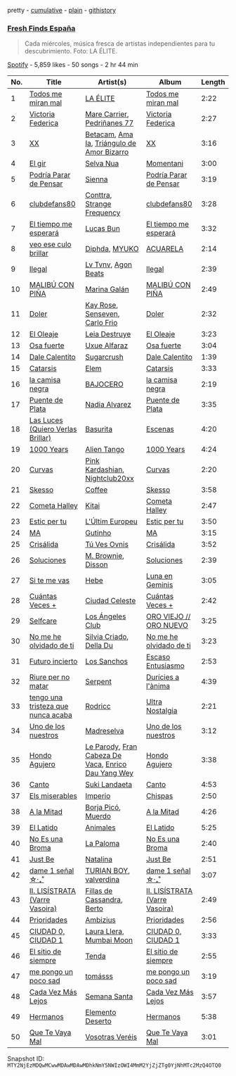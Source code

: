 pretty - [cumulative](/playlists/cumulative/37i9dQZF1DWVhn3qoy98w6.md) - [plain](/playlists/plain/37i9dQZF1DWVhn3qoy98w6) - [githistory](https://github.githistory.xyz/mackorone/spotify-playlist-archive/blob/main/playlists/plain/37i9dQZF1DWVhn3qoy98w6)

### [Fresh Finds España](https://open.spotify.com/playlist/37i9dQZF1DWVhn3qoy98w6)

> Cada miércoles, música fresca de artistas independientes para tu descubrimiento\. Foto: LA ÉLITE.

[Spotify](https://open.spotify.com/user/spotify) - 5,859 likes - 50 songs - 2 hr 44 min

| No. | Title | Artist(s) | Album | Length |
|---|---|---|---|---|
| 1 | [Todos me miran mal](https://open.spotify.com/track/4lT0VK0iJd866NtxZDmqav) | [LA ÉLITE](https://open.spotify.com/artist/0sISeGVb8SMEQGbI9DBfov) | [Todos me miran mal](https://open.spotify.com/album/7kxjcGrza08c45UPkcT5zM) | 2:22 |
| 2 | [Victoria Federica](https://open.spotify.com/track/3VLpAMrrlOavxxTCOjrYXE) | [Mare Carrier](https://open.spotify.com/artist/0U0seFndwISR0ppiIeFnUu), [Pedriñanes 77](https://open.spotify.com/artist/4UpP7oyQYr9CWocc2Gz82l) | [Victoria Federica](https://open.spotify.com/album/1H2UqpBIVN29uMyzmCYc9C) | 2:27 |
| 3 | [XX](https://open.spotify.com/track/42ACPZYXi1WW1wpnCk6Kgr) | [Betacam](https://open.spotify.com/artist/57Zd5sXL7SD1anPMHPGlWJ), [Ama Ia](https://open.spotify.com/artist/5myr2gHvqlEkktvZioElER), [Triángulo de Amor Bizarro](https://open.spotify.com/artist/6A6B4fkbxVlQtNASPk5e2e) | [XX](https://open.spotify.com/album/4XDyEHa2WeckWpthB7ifZK) | 3:16 |
| 4 | [El gir](https://open.spotify.com/track/65LUsUrkpW4YlxgfC6ZYio) | [Selva Nua](https://open.spotify.com/artist/5WZaYOPfY5HCLsZTfkIep7) | [Momentani](https://open.spotify.com/album/1lQNxS8fmK91H9I59G0nR6) | 3:00 |
| 5 | [Podría Parar de Pensar](https://open.spotify.com/track/10W221avg6N9YKrBr3dMmf) | [Sienna](https://open.spotify.com/artist/4PSNWFX3rYscMdKRp59uYA) | [Podría Parar de Pensar](https://open.spotify.com/album/4KbmpyQSdAdt5kZ2ndFOs4) | 3:19 |
| 6 | [clubdefans80](https://open.spotify.com/track/4wpJsSxWe6V5nMBkVjoVS2) | [Conttra](https://open.spotify.com/artist/0xRizCdjBtIyBeMCLDkcBg), [Strange Frequency](https://open.spotify.com/artist/5uj2Fb3Gbj083ASKjgMEpp) | [clubdefans80](https://open.spotify.com/album/3NwuOmBVi3zg8qsQdtM2L0) | 3:28 |
| 7 | [El tiempo me esperará](https://open.spotify.com/track/6ImX1cyMM5teSsaqswvy9Y) | [Lucas Bun](https://open.spotify.com/artist/7oXdAnN1t1cLruHJWuR7Cx) | [El tiempo me esperará](https://open.spotify.com/album/1LOjpqP1XSAKsyrQcBqjCp) | 3:32 |
| 8 | [veo ese culo brillar](https://open.spotify.com/track/7yRhVj2HNzv0ETqkn9SpfB) | [Diphda](https://open.spotify.com/artist/0oGxaF2094DY4AtEfh2EQi), [MYUKO](https://open.spotify.com/artist/3hOScRnbfQX1CcPtA0wJgG) | [ACUARELA](https://open.spotify.com/album/7a1LZSPy1VAwijvbsmisxO) | 2:14 |
| 9 | [Ilegal](https://open.spotify.com/track/0arFJtEe4PjhdbfTb9uS2L) | [Lv Tvnv](https://open.spotify.com/artist/2wMQcj6w7IscFYvq6I4Els), [Agon Beats](https://open.spotify.com/artist/5vdm5LXX12bXYrZa6WIExi) | [Ilegal](https://open.spotify.com/album/4lpGwjHbCVzJflvcf09qhH) | 2:39 |
| 10 | [MALIBÚ CON PIÑA](https://open.spotify.com/track/4FgyiIfRewf2mA7SDA6lji) | [Marina Galán](https://open.spotify.com/artist/1eJhuAMoYA9LO0pSHu5Pmh) | [MALIBÚ CON PIÑA](https://open.spotify.com/album/256qmhpTa2lpNHiCcKAUtl) | 2:49 |
| 11 | [Doler](https://open.spotify.com/track/7I24rt9Gs9irqEiEMug4k1) | [Kay Rose](https://open.spotify.com/artist/2N56RrlMdinCa7savkl5AD), [Senseven](https://open.spotify.com/artist/4paX5a2On2c6qn6V1l6c11), [Carlo Frio](https://open.spotify.com/artist/2ZkSJkvuz5kzvPe4ff1jqc) | [Doler](https://open.spotify.com/album/68mDX1GSpSBto0FbA0e9nu) | 2:32 |
| 12 | [El Oleaje](https://open.spotify.com/track/1xb4T43CYDxixPYW92NLmC) | [Leia Destruye](https://open.spotify.com/artist/2iguSth7qkLlXCuYe2CnZ4) | [El Oleaje](https://open.spotify.com/album/7dz2bYfHvweuL7brX4VKem) | 3:23 |
| 13 | [Osa fuerte](https://open.spotify.com/track/2RcJHP9fgb0ZMTn93VBC9b) | [Uxue Alfaraz](https://open.spotify.com/artist/6HHFCSNbF8tg0trp0MR9DX) | [Osa fuerte](https://open.spotify.com/album/7FSLBUUUOlIUlnsPuY2vLE) | 3:04 |
| 14 | [Dale Calentito](https://open.spotify.com/track/23z8rMZOhX8ykTRjN1aS7C) | [Sugarcrush](https://open.spotify.com/artist/42qSwWCF0ZJBVKtpuG1XlJ) | [Dale Calentito](https://open.spotify.com/album/2auDi6dtIYklrbyBb0lqsi) | 1:39 |
| 15 | [Catarsis](https://open.spotify.com/track/3Xab8HOEbAx0LCvo5NRRft) | [Elem](https://open.spotify.com/artist/4Ld1TuG5yea5RoYMLBNOVT) | [Catarsis](https://open.spotify.com/album/16bj4c8eKonJPpcglv3FpQ) | 3:33 |
| 16 | [la camisa negra](https://open.spotify.com/track/0vZeeBWxGIdjx0bhsvKAUi) | [BAJOCERO](https://open.spotify.com/artist/0zry48rNmbs7Qd3gM4YkEq) | [la camisa negra](https://open.spotify.com/album/1wIIcP1zE6pxPpQ4ntSJkk) | 2:19 |
| 17 | [Puente de Plata](https://open.spotify.com/track/3si41c23s7sQTBX6yLABYs) | [Nadia Alvarez](https://open.spotify.com/artist/0MG7du0o7X8TMdyWm0wAku) | [Puente de Plata](https://open.spotify.com/album/1vi5B2b4A9tQLIbLE3n341) | 3:35 |
| 18 | [Las Luces \(Quiero Verlas Brillar\)](https://open.spotify.com/track/4NUdAvX9NYphnQB66awvaD) | [Basurita](https://open.spotify.com/artist/2P6k4tAUqATmq5xMr2gyW5) | [Escenas](https://open.spotify.com/album/7eowIfW1dLufU4RdURV58D) | 4:20 |
| 19 | [1000 Years](https://open.spotify.com/track/3AwOVNP0fSaIL0dhclhHnH) | [Alien Tango](https://open.spotify.com/artist/7tmmsYFyEytK0nqP3BQfxg) | [1000 Years](https://open.spotify.com/album/0dSLCmjOpAqmeE4TzlQwIm) | 4:24 |
| 20 | [Curvas](https://open.spotify.com/track/18CheN03P1JugoYrmZcQ6y) | [Pink Kardashian](https://open.spotify.com/artist/4RM70jhflK0FJ0ARkSjnqp), [Nightclub20xx](https://open.spotify.com/artist/7HQiiGBKAu5NhAfq6ONZif) | [Curvas](https://open.spotify.com/album/26DKzwV4GuOGJzdA4iI0nk) | 2:20 |
| 21 | [Skesso](https://open.spotify.com/track/5cqAxFWb5McYgWzOA7FKtx) | [Coffee](https://open.spotify.com/artist/0Mgm5yjGlLHp1s8NK0oZKg) | [Skesso](https://open.spotify.com/album/1e8wKb4dfzmx31SjPz4fWL) | 3:58 |
| 22 | [Cometa Halley](https://open.spotify.com/track/5COiskqDNURypOGTmcTkyz) | [Kitai](https://open.spotify.com/artist/2TQyVG4JdI6hdRsOMEFOg4) | [Cometa Halley](https://open.spotify.com/album/1bzkdGWjyAuYxeonrwKVKh) | 2:47 |
| 23 | [Estic per tu](https://open.spotify.com/track/2GzrsLYORfTswjrgYa8MRU) | [L'Últim Europeu](https://open.spotify.com/artist/2EJ6cIHivfIWQqJ45qRmua) | [Estic per tu](https://open.spotify.com/album/7DvEPAHsrcmFvo5buqx9bo) | 3:50 |
| 24 | [MA](https://open.spotify.com/track/4kAOchkaOwzswaJvFOZ4Tr) | [Gutinho](https://open.spotify.com/artist/5xneBcnKxnlHnspytUfcyE) | [MA](https://open.spotify.com/album/31iQTtM7Aw2sllVgJHDeKg) | 3:15 |
| 25 | [Crisálida](https://open.spotify.com/track/6efTYqiljmcT0Waa1UypQf) | [Tú Ves Ovnis](https://open.spotify.com/artist/0HTh4DYbZHPxPPJEL1qr6K) | [Crisálida](https://open.spotify.com/album/1yYmFUpr3oOSDaSePRocul) | 3:52 |
| 26 | [Soluciones](https://open.spotify.com/track/4S8ygTikxMdFLQ1LluJtLW) | [M\. Brownie](https://open.spotify.com/artist/58R76WyXcQrKORIzmJF9I8), [Disson](https://open.spotify.com/artist/5fWmHn9OoM4xO9sCDFaFFh) | [Soluciones](https://open.spotify.com/album/3FVLXTRBDUZaTE1bA69lf3) | 2:39 |
| 27 | [Si te me vas](https://open.spotify.com/track/1RmGme1lxWpV2osAYTvHA4) | [Hebe](https://open.spotify.com/artist/5IAbHdlZ1RfltWFYdNaWAO) | [Luna en Geminis](https://open.spotify.com/album/0s99Ls7KJRhAhxOjU4znzM) | 3:05 |
| 28 | [Cuántas Veces +](https://open.spotify.com/track/3L3cgcCEAu5OR6pGpDL4v1) | [Ciudad Celeste](https://open.spotify.com/artist/0UZHWZ28idBY4ZxJncvoKz) | [Cuántas Veces +](https://open.spotify.com/album/0sr8CX8QNzOvUv6LJfMIGs) | 2:42 |
| 29 | [Selfcare](https://open.spotify.com/track/5S1roys3L79PVj2Z1N95CH) | [Los Ángeles Club](https://open.spotify.com/artist/4exC3SPNd3Em8jSJo4Uecw) | [ORO VIEJO // ORO NUEVO](https://open.spotify.com/album/7bFeQt3IcJ8q0PYEZfmWg7) | 3:25 |
| 30 | [No me he olvidado de ti](https://open.spotify.com/track/6RXbZ4uqIsEXcZR9lyo2CP) | [Silvia Criado](https://open.spotify.com/artist/5orWn2UuRAIvBzWZs51YpM), [Della Du](https://open.spotify.com/artist/523963La9Vpl4F5e1V2GDp) | [No me he olvidado de ti](https://open.spotify.com/album/7FcbshkNnQsxlHfcSMqc3j) | 3:23 |
| 31 | [Futuro incierto](https://open.spotify.com/track/1JRGd9pKua6qro6kJgbIrZ) | [Los Sanchos](https://open.spotify.com/artist/1GvxwlvzNM3I3H4Ykklo8T) | [Escaso Entusiasmo](https://open.spotify.com/album/2Qb63onM4rXz3W8Crwuj1n) | 2:53 |
| 32 | [Riure per no matar](https://open.spotify.com/track/7G2hEi0Sq9iEqy2rZELWhV) | [Serpent](https://open.spotify.com/artist/3HWjx1v4CcejTjw7PFy2wh) | [Durícies a l'ànima](https://open.spotify.com/album/5Iufvk0psLSNe5NNRRHoBz) | 4:39 |
| 33 | [tengo una tristeza que nunca acaba](https://open.spotify.com/track/1n3B6pixPaAl5ssvkFOqjZ) | [Rodricc](https://open.spotify.com/artist/2Xk1gzXNwqLrrT8gne7oyw) | [Ultra Nostalgia](https://open.spotify.com/album/3CEa99Jid7iAVlo136pKJ7) | 2:21 |
| 34 | [Uno de los nuestros](https://open.spotify.com/track/1PoOvYWOvurUmCJvzmHYuq) | [Madreselva](https://open.spotify.com/artist/4WarnIEwTVtXltBKbuDLNs) | [Uno de los nuestros](https://open.spotify.com/album/3JHTJrVEXBfYLNlCa8xYNB) | 3:12 |
| 35 | [Hondo Agujero](https://open.spotify.com/track/6IZ7r5l0Myh1frR9oGWrau) | [Le Parody](https://open.spotify.com/artist/7ls2WeFdaXVNgCq5zWKDjF), [Fran Cabeza De Vaca](https://open.spotify.com/artist/18SwcWXmDOsuGSqPS3LfJo), [Enrico Dau Yang Wey](https://open.spotify.com/artist/4TDRQa2AepZvCpcUKaldwO) | [Hondo Agujero](https://open.spotify.com/album/1AsQei4BAIwbgk4dGOFoa2) | 3:38 |
| 36 | [Canto](https://open.spotify.com/track/75Po2ZysoJSOwhFXfqTBDw) | [Suki Landaeta](https://open.spotify.com/artist/1tW9gSy8Peie3CmKwSg22q) | [Canto](https://open.spotify.com/album/2fymvnrlmwmy4MoGNoE8P4) | 4:53 |
| 37 | [Els miserables](https://open.spotify.com/track/5fClqGPadgwFYhSQnJQHwF) | [Imperio](https://open.spotify.com/artist/5sD7riVyfQOxcWtDVQXiJX) | [Chispas](https://open.spotify.com/album/50jWEoYrb6A16k4Pw5iIUA) | 2:50 |
| 38 | [A la Mitad](https://open.spotify.com/track/56WFdpkVHhWMDvAp7PxBJq) | [Borja Picó](https://open.spotify.com/artist/316btsfZWyV51FpNdg8LTZ), [Muerdo](https://open.spotify.com/artist/3Tn4gmQQde9am94ntk2NBq) | [A la Mitad](https://open.spotify.com/album/4OlCjvZYshCHtp4hCBovKH) | 4:26 |
| 39 | [El Latido](https://open.spotify.com/track/0xyvvuXQlRfJPuFOO3O57q) | [Animales](https://open.spotify.com/artist/6McVWAI92LmN1Clhh9U8e1) | [El Latido](https://open.spotify.com/album/1KAaDAF3dtTFzQ5BJIhEwY) | 5:25 |
| 40 | [No Es una Broma](https://open.spotify.com/track/1MIZoJqNH8Z1HP1Mv7ngLo) | [La Paloma](https://open.spotify.com/artist/6poevqCIGOy8886WKNTHkv) | [No Es una Broma](https://open.spotify.com/album/7GFZ0mABVcO1MXR46qTdhC) | 2:40 |
| 41 | [Just Be](https://open.spotify.com/track/22ItRBIxmgQvJK7nOPtf3w) | [Natalina](https://open.spotify.com/artist/18PKwJM5c0ID9C6f9eX5tz) | [Just Be](https://open.spotify.com/album/1mdsyYQJCaJXEAIWQrHNC1) | 2:51 |
| 42 | [dame 1 señal ☆‧₊˚](https://open.spotify.com/track/41u0TvRNsk7tW43LAU6JOW) | [TURIAN BOY](https://open.spotify.com/artist/1eSwgui2FpnjUczhPdCuvb), [valverdina](https://open.spotify.com/artist/03a8aFqbYAPqmQ8pJxyUmS) | [dame 1 señal ☆‧₊˚](https://open.spotify.com/album/0gSoP7s9a1w2jUL59SZVi5) | 3:07 |
| 43 | [II\. LISÍSTRATA \(Varre Vasoira\)](https://open.spotify.com/track/6ooXU5qxzXLZKP7Tkf2QMs) | [Fillas de Cassandra](https://open.spotify.com/artist/4OETSqPg52NUKHEQEroph5), [Berto](https://open.spotify.com/artist/7AKh8HXKj8nJqm8xUcJJAy) | [II\. LISÍSTRATA \(Varre Vasoira\)](https://open.spotify.com/album/1WnCKcQe75rzOY9vrW2qZZ) | 2:49 |
| 44 | [Prioridades](https://open.spotify.com/track/7om4w61v1Lh32aN9C5TXEC) | [Ambizius](https://open.spotify.com/artist/0p6FvgFSje7efWY5CPlopK) | [Prioridades](https://open.spotify.com/album/74Hk6zH14Ttkp6rLXThKDM) | 2:56 |
| 45 | [CIUDAD 0, CIUDAD 1](https://open.spotify.com/track/2KrOCHeg7aiu5o1j8tzWmF) | [Laura Llera](https://open.spotify.com/artist/4toikQjmtZORLVE5oYZ8ej), [Mumbai Moon](https://open.spotify.com/artist/46n3zvHyU1ch6l6rFS9iQb) | [CIUDAD 0, CIUDAD 1](https://open.spotify.com/album/0odHo6NaatHMw2mGKqbjqW) | 3:33 |
| 46 | [El sitio de siempre](https://open.spotify.com/track/1oHjn10rRCz5HD0GOW7Qwa) | [Tenda](https://open.spotify.com/artist/6q67yxb78jnAUnVXrbZBHS) | [El sitio de siempre](https://open.spotify.com/album/2ar6KfGsXiHM57hNAcawhX) | 2:55 |
| 47 | [me pongo un poco sad](https://open.spotify.com/track/2DNIlO8K5KAmyTuLuaNBFe) | [tomásss](https://open.spotify.com/artist/1nOrtxkuKfkyRj34uW9bsw) | [me pongo un poco sad](https://open.spotify.com/album/3SWWEY1GChVLNY4be0j37U) | 3:19 |
| 48 | [Cada Vez Más Lejos](https://open.spotify.com/track/6DHRJvJA3ZsqWKihlWRQ3C) | [Semana Santa](https://open.spotify.com/artist/7qDWFPmKtI9eOxkTvJcKWW) | [Cada Vez Más Lejos](https://open.spotify.com/album/7KfGbGYwnNU5EgcqVSvyE0) | 3:57 |
| 49 | [Hermanos](https://open.spotify.com/track/5w0FNUFIbIq57lls7phFdo) | [Elemento Deserto](https://open.spotify.com/artist/0oEJUvgRaa7ea5UdFq5ZZS) | [Hermanos](https://open.spotify.com/album/1w4PYGNg6HV6dQiGBJPqSC) | 5:38 |
| 50 | [Que Te Vaya Mal](https://open.spotify.com/track/4UKkl84YDJv0f5BLZ0ZLWq) | [Vosotras Veréis](https://open.spotify.com/artist/2aBHCc3JRmzbNxCSvl6jfu) | [Que Te Vaya Mal](https://open.spotify.com/album/3aXmCEfHRc8UfRUpZ59Uwi) | 3:01 |

Snapshot ID: `MTY2NjEzMDQwMCwwMDAwMDAwMDhkNmY5NWIzOWI4MmM2YjZjZTg0YjNhMTc2MzQ4OTQ0`

